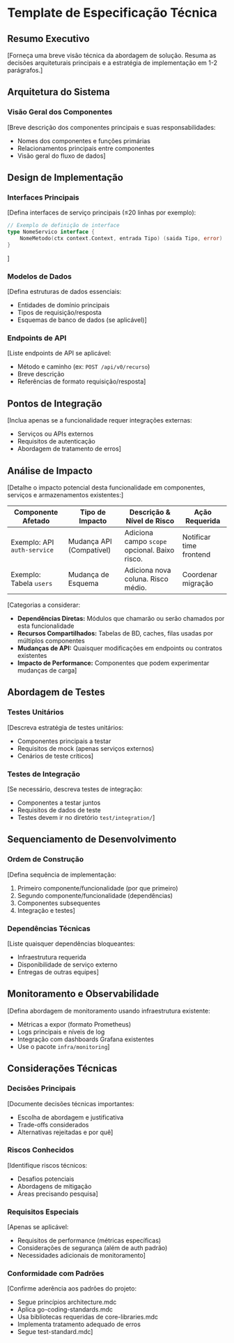 # Template de Especificação Técnica

## Resumo Executivo

[Forneça uma breve visão técnica da abordagem de solução. Resuma as decisões arquiteturais principais e a estratégia de implementação em 1-2 parágrafos.]

## Arquitetura do Sistema

### Visão Geral dos Componentes

[Breve descrição dos componentes principais e suas responsabilidades:

- Nomes dos componentes e funções primárias
- Relacionamentos principais entre componentes
- Visão geral do fluxo de dados]

## Design de Implementação

### Interfaces Principais

[Defina interfaces de serviço principais (≤20 linhas por exemplo):

```go
// Exemplo de definição de interface
type NomeServico interface {
    NomeMetodo(ctx context.Context, entrada Tipo) (saida Tipo, error)
}
```

]

### Modelos de Dados

[Defina estruturas de dados essenciais:

- Entidades de domínio principais
- Tipos de requisição/resposta
- Esquemas de banco de dados (se aplicável)]

### Endpoints de API

[Liste endpoints de API se aplicável:

- Método e caminho (ex: `POST /api/v0/recurso`)
- Breve descrição
- Referências de formato requisição/resposta]

## Pontos de Integração

[Inclua apenas se a funcionalidade requer integrações externas:

- Serviços ou APIs externos
- Requisitos de autenticação
- Abordagem de tratamento de erros]

## Análise de Impacto

[Detalhe o impacto potencial desta funcionalidade em componentes, serviços e armazenamentos existentes:]

| Componente Afetado          | Tipo de Impacto           | Descrição & Nível de Risco                    | Ação Requerida          |
| --------------------------- | ------------------------- | --------------------------------------------- | ----------------------- |
| Exemplo: API `auth-service` | Mudança API (Compatível)  | Adiciona campo `scope` opcional. Baixo risco. | Notificar time frontend |
| Exemplo: Tabela `users`     | Mudança de Esquema        | Adiciona nova coluna. Risco médio.            | Coordenar migração      |

[Categorias a considerar:

- **Dependências Diretas:** Módulos que chamarão ou serão chamados por esta funcionalidade
- **Recursos Compartilhados:** Tabelas de BD, caches, filas usadas por múltiplos componentes
- **Mudanças de API:** Quaisquer modificações em endpoints ou contratos existentes
- **Impacto de Performance:** Componentes que podem experimentar mudanças de carga]

## Abordagem de Testes

### Testes Unitários

[Descreva estratégia de testes unitários:

- Componentes principais a testar
- Requisitos de mock (apenas serviços externos)
- Cenários de teste críticos]

### Testes de Integração

[Se necessário, descreva testes de integração:

- Componentes a testar juntos
- Requisitos de dados de teste
- Testes devem ir no diretório `test/integration/`]

## Sequenciamento de Desenvolvimento

### Ordem de Construção

[Defina sequência de implementação:

1. Primeiro componente/funcionalidade (por que primeiro)
2. Segundo componente/funcionalidade (dependências)
3. Componentes subsequentes
4. Integração e testes]

### Dependências Técnicas

[Liste quaisquer dependências bloqueantes:

- Infraestrutura requerida
- Disponibilidade de serviço externo
- Entregas de outras equipes]

## Monitoramento e Observabilidade

[Defina abordagem de monitoramento usando infraestrutura existente:

- Métricas a expor (formato Prometheus)
- Logs principais e níveis de log
- Integração com dashboards Grafana existentes
- Use o pacote `infra/monitoring`]

## Considerações Técnicas

### Decisões Principais

[Documente decisões técnicas importantes:

- Escolha de abordagem e justificativa
- Trade-offs considerados
- Alternativas rejeitadas e por quê]

### Riscos Conhecidos

[Identifique riscos técnicos:

- Desafios potenciais
- Abordagens de mitigação
- Áreas precisando pesquisa]

### Requisitos Especiais

[Apenas se aplicável:

- Requisitos de performance (métricas específicas)
- Considerações de segurança (além de auth padrão)
- Necessidades adicionais de monitoramento]

### Conformidade com Padrões

[Confirme aderência aos padrões do projeto:

- Segue princípios architecture.mdc
- Aplica go-coding-standards.mdc
- Usa bibliotecas requeridas de core-libraries.mdc
- Implementa tratamento adequado de erros
- Segue test-standard.mdc]